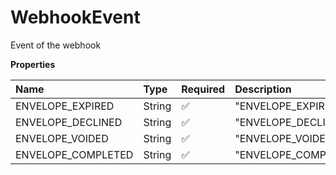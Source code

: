 # WebhookEvent

Event of the webhook

**Properties**

| Name               | Type   | Required | Description          |
| :----------------- | :----- | :------- | :------------------- |
| ENVELOPE_EXPIRED   | String | ✅       | "ENVELOPE_EXPIRED"   |
| ENVELOPE_DECLINED  | String | ✅       | "ENVELOPE_DECLINED"  |
| ENVELOPE_VOIDED    | String | ✅       | "ENVELOPE_VOIDED"    |
| ENVELOPE_COMPLETED | String | ✅       | "ENVELOPE_COMPLETED" |
